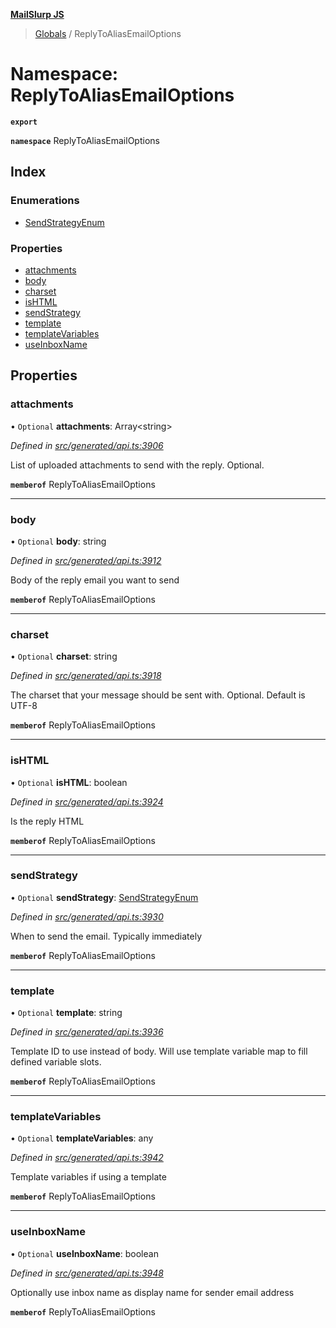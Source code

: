 **[MailSlurp JS](../README.md)**

> [Globals](../README.md) / ReplyToAliasEmailOptions

# Namespace: ReplyToAliasEmailOptions

**`export`** 

**`namespace`** ReplyToAliasEmailOptions

## Index

### Enumerations

* [SendStrategyEnum](../enums/replytoaliasemailoptions.sendstrategyenum.md)

### Properties

* [attachments](replytoaliasemailoptions.md#attachments)
* [body](replytoaliasemailoptions.md#body)
* [charset](replytoaliasemailoptions.md#charset)
* [isHTML](replytoaliasemailoptions.md#ishtml)
* [sendStrategy](replytoaliasemailoptions.md#sendstrategy)
* [template](replytoaliasemailoptions.md#template)
* [templateVariables](replytoaliasemailoptions.md#templatevariables)
* [useInboxName](replytoaliasemailoptions.md#useinboxname)

## Properties

### attachments

• `Optional` **attachments**: Array\<string>

*Defined in [src/generated/api.ts:3906](https://github.com/mailslurp/mailslurp-client/blob/24bff2e/src/generated/api.ts#L3906)*

List of uploaded attachments to send with the reply. Optional.

**`memberof`** ReplyToAliasEmailOptions

___

### body

• `Optional` **body**: string

*Defined in [src/generated/api.ts:3912](https://github.com/mailslurp/mailslurp-client/blob/24bff2e/src/generated/api.ts#L3912)*

Body of the reply email you want to send

**`memberof`** ReplyToAliasEmailOptions

___

### charset

• `Optional` **charset**: string

*Defined in [src/generated/api.ts:3918](https://github.com/mailslurp/mailslurp-client/blob/24bff2e/src/generated/api.ts#L3918)*

The charset that your message should be sent with. Optional. Default is UTF-8

**`memberof`** ReplyToAliasEmailOptions

___

### isHTML

• `Optional` **isHTML**: boolean

*Defined in [src/generated/api.ts:3924](https://github.com/mailslurp/mailslurp-client/blob/24bff2e/src/generated/api.ts#L3924)*

Is the reply HTML

**`memberof`** ReplyToAliasEmailOptions

___

### sendStrategy

• `Optional` **sendStrategy**: [SendStrategyEnum](../enums/replytoaliasemailoptions.sendstrategyenum.md)

*Defined in [src/generated/api.ts:3930](https://github.com/mailslurp/mailslurp-client/blob/24bff2e/src/generated/api.ts#L3930)*

When to send the email. Typically immediately

**`memberof`** ReplyToAliasEmailOptions

___

### template

• `Optional` **template**: string

*Defined in [src/generated/api.ts:3936](https://github.com/mailslurp/mailslurp-client/blob/24bff2e/src/generated/api.ts#L3936)*

Template ID to use instead of body. Will use template variable map to fill defined variable slots.

**`memberof`** ReplyToAliasEmailOptions

___

### templateVariables

• `Optional` **templateVariables**: any

*Defined in [src/generated/api.ts:3942](https://github.com/mailslurp/mailslurp-client/blob/24bff2e/src/generated/api.ts#L3942)*

Template variables if using a template

**`memberof`** ReplyToAliasEmailOptions

___

### useInboxName

• `Optional` **useInboxName**: boolean

*Defined in [src/generated/api.ts:3948](https://github.com/mailslurp/mailslurp-client/blob/24bff2e/src/generated/api.ts#L3948)*

Optionally use inbox name as display name for sender email address

**`memberof`** ReplyToAliasEmailOptions
